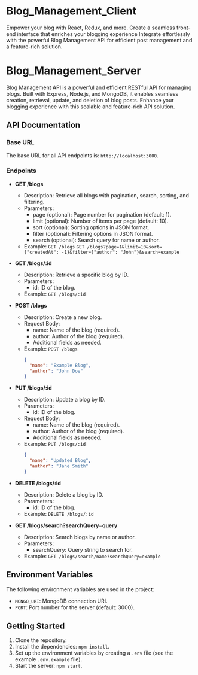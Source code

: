 # Blog_Management_Client

Empower your blog with React, Redux, and more. Create a seamless front-end interface that enriches your blogging experience Integrate effortlessly with the powerful Blog Management API for efficient post management and a feature-rich solution.

# Blog_Management_Server

Blog Management API is a powerful and efficient RESTful API for managing blogs. Built with Express, Node.js, and MongoDB, it enables seamless creation, retrieval, update, and deletion of blog posts. Enhance your blogging experience with this scalable and feature-rich API solution.

## API Documentation

### Base URL

The base URL for all API endpoints is: `http://localhost:3000`.

### Endpoints

- **GET /blogs**
  - Description: Retrieve all blogs with pagination, search, sorting, and filtering.
  - Parameters:
    - page (optional): Page number for pagination (default: 1).
    - limit (optional): Number of items per page (default: 10).
    - sort (optional): Sorting options in JSON format.
    - filter (optional): Filtering options in JSON format.
    - search (optional): Search query for name or author.
  - Example: `GET /blogs` 
             `GET /blogs?page=1&limit=10&sort={"createdAt": -1}&filter={"author": "John"}&search=example`

- **GET /blogs/:id**
  - Description: Retrieve a specific blog by ID.
  - Parameters:
    - id: ID of the blog.
  - Example: `GET /blogs/:id`

- **POST /blogs**
  - Description: Create a new blog.
  - Request Body:
    - name: Name of the blog (required).
    - author: Author of the blog (required).
    - Additional fields as needed.
  - Example: `POST /blogs`
    ```json
    {
      "name": "Example Blog",
      "author": "John Doe"
    }
    ```

- **PUT /blogs/:id**
  - Description: Update a blog by ID.
  - Parameters:
    - id: ID of the blog.
  - Request Body:
    - name: Name of the blog (required).
    - author: Author of the blog (required).
    - Additional fields as needed.
  - Example: `PUT /blogs/:id`
    ```json
    {
      "name": "Updated Blog",
      "author": "Jane Smith"
    }
    ```

- **DELETE /blogs/:id**
  - Description: Delete a blog by ID.
  - Parameters:
    - id: ID of the blog.
  - Example: `DELETE /blogs/:id`

- **GET /blogs/search?searchQuery=query**
  - Description: Search blogs by name or author.
  - Parameters:
    - searchQuery: Query string to search for.
  - Example: `GET /blogs/search/name?searchQuery=example`
  

## Environment Variables

The following environment variables are used in the project:

- `MONGO_URI`: MongoDB connection URI.
- `PORT`: Port number for the server (default: 3000).

## Getting Started

1. Clone the repository.
2. Install the dependencies: `npm install`.
3. Set up the environment variables by creating a `.env` file (see the example `.env.example` file).
4. Start the server: `npm start`.


